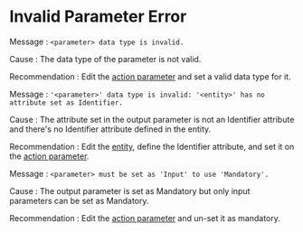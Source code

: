 # Invalid Parameter Error

Message : `<parameter> data type is invalid.`

Cause : The data type of the parameter is not valid.

Recommendation : Edit the [action parameter](https://github.com/danielmarquespt/docs-product/tree/e7ea3f444d5129dab245c69ab72ae091554bc4fb/src/extensibility-and-integration/integration-studio/managing-extensions/action-parameter.md%3E) and set a valid data type for it.

Message : `'<parameter>' data type is invalid: '<entity>' has no attribute set as Identifier.`

Cause : The attribute set in the output parameter is not an Identifier attribute and there's no Identifier attribute defined in the entity.

Recommendation : Edit the [entity](https://github.com/danielmarquespt/docs-product/tree/e7ea3f444d5129dab245c69ab72ae091554bc4fb/src/extensibility-and-integration/integration-studio/managing-extensions/entity-define.md%3E), define the Identifier attribute, and set it on the [action parameter](https://github.com/danielmarquespt/docs-product/tree/e7ea3f444d5129dab245c69ab72ae091554bc4fb/src/extensibility-and-integration/integration-studio/managing-extensions/action-parameter.md%3E).

Message : `<parameter> must be set as 'Input' to use 'Mandatory'.`

Cause : The output parameter is set as Mandatory but only input parameters can be set as Mandatory.

Recommendation : Edit the [action parameter](https://github.com/danielmarquespt/docs-product/tree/e7ea3f444d5129dab245c69ab72ae091554bc4fb/src/extensibility-and-integration/integration-studio/managing-extensions/action-parameter.md%3E) and un-set it as mandatory.

